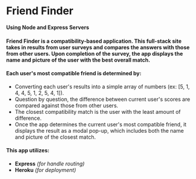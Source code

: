 # Friend Finder 
__Using Node and Express Servers__

#### Friend Finder is a compatibility-based application. This full-stack site takes in results from user surveys and compares the answers with those from other users. Upon completion of the survey, the app displays the name and picture of the user with the best overall match.

#### Each user's most compatible friend is determined by:
* Converting each user's results into a simple array of numbers (ex: [5, 1, 4, 4, 5, 1, 2, 5, 4, 1]).
* Question by question, the difference between current user's scores are compared against those from other users.
* The closest compatibility match is the user with the least amount of difference.
* Once the app determines the current user's most compatible friend, it displays the result as a modal pop-up, which includes both the name and picture of the closest match.

#### This app utilizes:
* __Express__ _(for handle routing)_
* __Heroku__ _(for deployment)_

